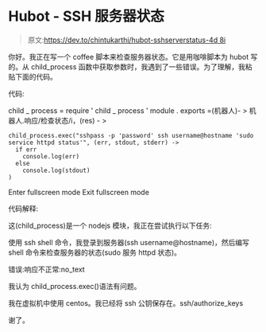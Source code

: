 # Hubot - SSH 服务器状态

> 原文:[https://dev.to/chintukarthi/hubot-sshserverstatus-4d 8i](https://dev.to/chintukarthi/hubot---sshserverstatus-4d8i)

你好。我正在写一个 coffee 脚本来检查服务器状态。它是用咖啡脚本为 hubot 写的。从 child_process 函数中获取参数时，我遇到了一些错误。为了理解，我粘贴下面的代码。

代码:

child _ process = require ' child _ process '
module . exports =(机器人)- >
机器人.响应/检查状态/i，(res) - >

```
child_process.exec("sshpass -p 'password' ssh username@hostname 'sudo service httpd status'", (err, stdout, stderr) ->
  if err
    console.log(err)
  else
    console.log(stdout)
) 
```

Enter fullscreen mode Exit fullscreen mode

代码解释:

这(child_process)是一个 nodejs 模块，我正在尝试执行以下任务:

使用 ssh shell 命令，我登录到服务器(ssh username@hostname)，然后编写 shell 命令来检查服务器的状态(sudo 服务 httpd 状态)。

错误:响应不正常:no_text

我认为 child_process.exec()语法有问题。

我在虚拟机中使用 centos。我已经将 ssh 公钥保存在。ssh/authorize_keys

谢了。